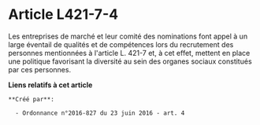 # Article L421-7-4

Les entreprises de marché et leur comité des nominations font appel à un large éventail de qualités et de compétences lors du
recrutement des personnes mentionnées à l'article L. 421-7 et, à cet effet, mettent en place une politique favorisant la
diversité au sein des organes sociaux constitués par ces personnes.

**Liens relatifs à cet article**

	**Créé par**:

	  - Ordonnance n°2016-827 du 23 juin 2016 - art. 4
